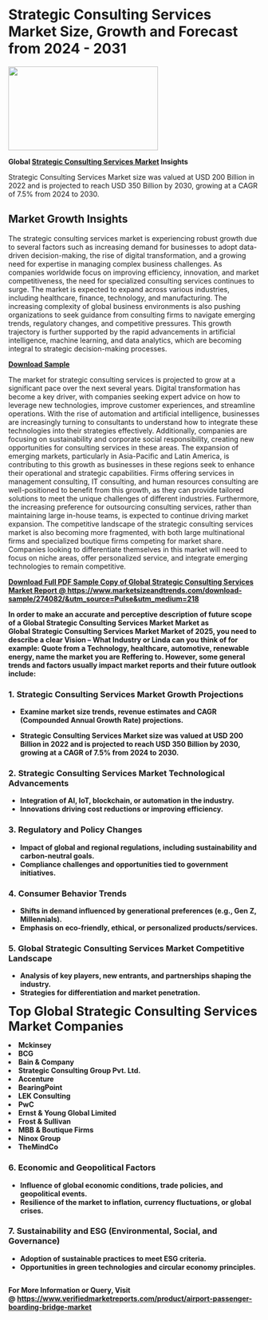<H1>Strategic Consulting Services Market Size, Growth and Forecast from 2024 - 2031</H1><img class="aligncenter size-medium wp-image-584254" src="https://thirdeyenews.in/wp-content/uploads/2024/09/Global-Market-Research-300x168.jpeg" alt="" width="300" height="168" /><p><strong>Global&nbsp;<a href="https://www.marketsizeandtrends.com/download-sample/274082/&amp;utm_source=Pulse&amp;utm_medium=218">Strategic Consulting Services Market</a> Insights</strong></p><p>Strategic Consulting Services Market size was valued at USD 200 Billion in 2022 and is projected to reach USD 350 Billion by 2030, growing at a CAGR of 7.5% from 2024 to 2030.</p><p><h2>Market Growth Insights</h2> <p>The strategic consulting services market is experiencing robust growth due to several factors such as increasing demand for businesses to adopt data-driven decision-making, the rise of digital transformation, and a growing need for expertise in managing complex business challenges. As companies worldwide focus on improving efficiency, innovation, and market competitiveness, the need for specialized consulting services continues to surge. The market is expected to expand across various industries, including healthcare, finance, technology, and manufacturing. The increasing complexity of global business environments is also pushing organizations to seek guidance from consulting firms to navigate emerging trends, regulatory changes, and competitive pressures. This growth trajectory is further supported by the rapid advancements in artificial intelligence, machine learning, and data analytics, which are becoming integral to strategic decision-making processes.</p> <p><strong><a href="#">Download Sample</a></strong></p> <p>The market for strategic consulting services is projected to grow at a significant pace over the next several years. Digital transformation has become a key driver, with companies seeking expert advice on how to leverage new technologies, improve customer experiences, and streamline operations. With the rise of automation and artificial intelligence, businesses are increasingly turning to consultants to understand how to integrate these technologies into their strategies effectively. Additionally, companies are focusing on sustainability and corporate social responsibility, creating new opportunities for consulting services in these areas. The expansion of emerging markets, particularly in Asia-Pacific and Latin America, is contributing to this growth as businesses in these regions seek to enhance their operational and strategic capabilities. Firms offering services in management consulting, IT consulting, and human resources consulting are well-positioned to benefit from this growth, as they can provide tailored solutions to meet the unique challenges of different industries. Furthermore, the increasing preference for outsourcing consulting services, rather than maintaining large in-house teams, is expected to continue driving market expansion. The competitive landscape of the strategic consulting services market is also becoming more fragmented, with both large multinational firms and specialized boutique firms competing for market share. Companies looking to differentiate themselves in this market will need to focus on niche areas, offer personalized service, and integrate emerging technologies to remain competitive. <p><strong><a href="#"></p><p><span class=""><strong>Download Full PDF Sample Copy of Global Strategic Consulting Services Market Report</strong> @ <a href="https://www.marketsizeandtrends.com/download-sample/274082/&amp;utm_source=Pulse&amp;utm_medium=218" target="_blank">https://www.marketsizeandtrends.com/download-sample/274082/&amp;utm_source=Pulse&amp;utm_medium=218</a></span></p><p>In order to make an accurate and perceptive description of future scope of a Global&nbsp;Strategic Consulting Services Market Market as Global&nbsp;Strategic Consulting Services Market Market of 2025, you need to describe a clear Vision &ndash; What Industry or Linda can you think of for example: Quote from a Technology, healthcare, automotive, renewable energy, name the market you are Reffering to. However, some general trends and factors usually impact market reports and their future outlook include:</p><h3>1.&nbsp;<strong>Strategic Consulting Services Market Growth Projections</strong></h3><ul><li>Examine market size trends, revenue estimates and CAGR (Compounded Annual Growth Rate) projections.</li><li><p>Strategic Consulting Services Market size was valued at USD 200 Billion in 2022 and is projected to reach USD 350 Billion by 2030, growing at a CAGR of 7.5% from 2024 to 2030.</p></li></ul><h3>2.&nbsp;<strong>Strategic Consulting Services Market Technological Advancements</strong></h3><ul><li>Integration of AI, IoT, blockchain, or automation in the industry.</li><li>Innovations driving cost reductions or improving efficiency.</li></ul><h3>3.&nbsp;<strong>Regulatory and Policy Changes</strong></h3><ul><li>Impact of global and regional regulations, including sustainability and carbon-neutral goals.</li><li>Compliance challenges and opportunities tied to government initiatives.</li></ul><h3>4.&nbsp;<strong>Consumer Behavior Trends</strong></h3><ul><li>Shifts in demand influenced by generational preferences (e.g., Gen Z, Millennials).</li><li>Emphasis on eco-friendly, ethical, or personalized products/services.</li></ul><h3>5.&nbsp;<strong>Global Strategic Consulting Services Market Competitive Landscape</strong></h3><ul><li>Analysis of key players, new entrants, and partnerships shaping the industry.</li><li>Strategies for differentiation and market penetration.</li></ul><p data-pm-slice="1 1 []"><span style="color: inherit; font-family: inherit; font-size: 25px;">Top Global Strategic Consulting Services Market Companies</span></p><div class="" data-test-id=""><p><li>Mckinsey</li><li> BCG</li><li> Bain & Company</li><li> Strategic Consulting Group Pvt. Ltd.</li><li> Accenture</li><li> BearingPoint</li><li> LEK Consulting</li><li> PwC</li><li> Ernst & Young Global Limited</li><li> Frost & Sullivan</li><li> MBB & Boutique Firms</li><li> Ninox Group</li><li> TheMindCo</li></p></div><h3>6.&nbsp;<strong>Economic and Geopolitical Factors</strong></h3><ul><li>Influence of global economic conditions, trade policies, and geopolitical events.</li><li>Resilience of the market to inflation, currency fluctuations, or global crises.</li></ul><h3>7.&nbsp;<strong>Sustainability and ESG (Environmental, Social, and Governance)</strong></h3><ul><li>Adoption of sustainable practices to meet ESG criteria.</li><li>Opportunities in green technologies and circular economy principles.</li></ul><h2><strong style="font-size: 14px;">For More Information or Query, Visit @&nbsp;</strong><a style="background-color: #ffffff; font-size: 14px;" href="https://www.marketsizeandtrends.com/report/strategic-consulting-services-market/" target="_blank">https://www.verifiedmarketreports.com/product/airport-passenger-boarding-bridge-market</a></h2>
